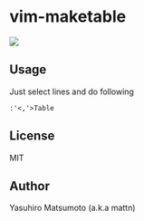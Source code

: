 # vim-maketable

![](http://i.imgur.com/IcH9WRM.gif)

## Usage

Just select lines and do following

```
:'<,'>Table
```

## License

MIT

## Author

Yasuhiro Matsumoto (a.k.a mattn)
